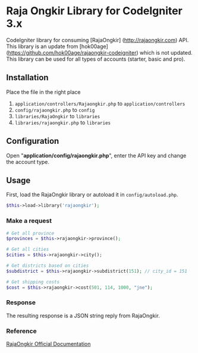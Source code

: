 # Raja Ongkir Library for CodeIgniter 3.x

CodeIgniter library for consuming [RajaOngkir] (http://rajaongkir.com) API.
This library is an update from [hok00age] (https://github.com/hok00age/rajaongkir-codeigniter) which is not updated. This library can be used for all types of accounts (starter, basic and pro).

## Installation

Place the file in the right place

1. `application/controllers/Rajaongkir.php` to `application/controllers`
2. `config/rajaongkir.php` to `config`
3. `libraries/RajaOngkir` to `libraries`
4. `libraries/rajaongkir.php` to `libraries`

## Configuration

Open "**application/config/rajaongkir.php**", enter the API key and change the account type.

## Usage

First, load the RajaOngkir library or autoload it in `config/autoload.php`.

```php
$this->load->library('rajaongkir');
```
### Make a request

```php
# Get all province
$provinces = $this->rajaongkir->province();

# Get all cities
$cities = $this->rajaongkir->city();

# Get districts based on cities
$subdistrict = $this->rajaongkir->subdistrict(151); // city_id = 151

# Get shipping costs
$cost = $this->rajaongkir->cost(501, 114, 1000, "jne");
```
### Response

The resulting response is a JSON string reply from RajaOngkir.

### Reference

[RajaOngkir Official Documentation](http://rajaongkir.com/dokumentasi)
